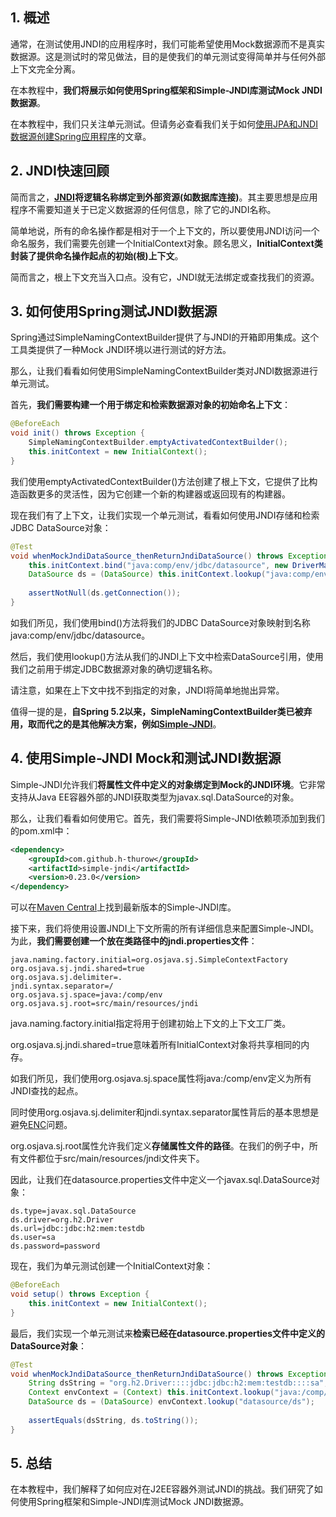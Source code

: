 ## 1. 概述

通常，在测试使用JNDI的应用程序时，我们可能希望使用Mock数据源而不是真实数据源。这是测试时的常见做法，目的是使我们的单元测试变得简单并与任何外部上下文完全分离。

在本教程中，**我们将展示如何使用Spring框架和Simple-JNDI库测试Mock JNDI数据源**。

在本教程中，我们只关注单元测试。但请务必查看我们关于如何[使用JPA和JNDI数据源创建Spring应用程序](https://www.baeldung.com/spring-persistence-jpa-jndi-datasource)的文章。

## 2. JNDI快速回顾

简而言之，**[JNDI](https://www.baeldung.com/jndi)将逻辑名称绑定到外部资源(如数据库连接)**。其主要思想是应用程序不需要知道关于已定义数据源的任何信息，除了它的JNDI名称。

简单地说，所有的命名操作都是相对于一个上下文的，所以要使用JNDI访问一个命名服务，我们需要先创建一个InitialContext对象。顾名思义，**InitialContext类封装了提供命名操作起点的初始(根)上下文**。

简而言之，根上下文充当入口点。没有它，JNDI就无法绑定或查找我们的资源。

## 3. 如何使用Spring测试JNDI数据源

Spring通过SimpleNamingContextBuilder提供了与JNDI的开箱即用集成。这个工具类提供了一种Mock JNDI环境以进行测试的好方法。

那么，让我们看看如何使用SimpleNamingContextBuilder类对JNDI数据源进行单元测试。

首先，**我们需要构建一个用于绑定和检索数据源对象的初始命名上下文**：

```java
@BeforeEach
void init() throws Exception {
    SimpleNamingContextBuilder.emptyActivatedContextBuilder();
    this.initContext = new InitialContext();
}
```

我们使用emptyActivatedContextBuilder()方法创建了根上下文，它提供了比构造函数更多的灵活性，因为它创建一个新的构建器或返回现有的构建器。

现在我们有了上下文，让我们实现一个单元测试，看看如何使用JNDI存储和检索JDBC DataSource对象：

```java
@Test
void whenMockJndiDataSource_thenReturnJndiDataSource() throws Exception {
	this.initContext.bind("java:comp/env/jdbc/datasource", new DriverManagerDataSource("jdbc:h2:mem:testdb"));
	DataSource ds = (DataSource) this.initContext.lookup("java:comp/env/jdbc/datasource");
    
	assertNotNull(ds.getConnection());
}
```

如我们所见，我们使用bind()方法将我们的JDBC DataSource对象映射到名称java:comp/env/jdbc/datasource。

然后，我们使用lookup()方法从我们的JNDI上下文中检索DataSource引用，使用我们之前用于绑定JDBC数据源对象的确切逻辑名称。

请注意，如果在上下文中找不到指定的对象，JNDI将简单地抛出异常。

值得一提的是，**自Spring 5.2以来，SimpleNamingContextBuilder类已被弃用，取而代之的是其他解决方案，例如[Simple-JNDI](https://github.com/h-thurow/Simple-JNDI)**。

## 4. 使用Simple-JNDI Mock和测试JNDI数据源

Simple-JNDI允许我们**将属性文件中定义的对象绑定到Mock的JNDI环境**。它非常支持从Java EE容器外部的JNDI获取类型为javax.sql.DataSource的对象。

那么，让我们看看如何使用它。首先，我们需要将Simple-JNDI依赖项添加到我们的pom.xml中：

```xml
<dependency>
    <groupId>com.github.h-thurow</groupId>
    <artifactId>simple-jndi</artifactId>
    <version>0.23.0</version>
</dependency>
```
可以在[Maven Central](https://central.sonatype.com/artifact/com.github.h-thurow/simple-jndi/0.23.0)上找到最新版本的Simple-JNDI库。

接下来，我们将使用设置JNDI上下文所需的所有详细信息来配置Simple-JNDI。为此，**我们需要创建一个放在类路径中的jndi.properties文件**：

```properties
java.naming.factory.initial=org.osjava.sj.SimpleContextFactory
org.osjava.sj.jndi.shared=true
org.osjava.sj.delimiter=.
jndi.syntax.separator=/
org.osjava.sj.space=java:/comp/env
org.osjava.sj.root=src/main/resources/jndi
```

java.naming.factory.initial指定将用于创建初始上下文的上下文工厂类。

org.osjava.sj.jndi.shared=true意味着所有InitialContext对象将共享相同的内存。

如我们所见，我们使用org.osjava.sj.space属性将java:/comp/env定义为所有JNDI查找的起点。

同时使用org.osjava.sj.delimiter和jndi.syntax.separator属性背后的基本思想是避免[ENC](https://github.com/h-thurow/Simple-JNDI/issues/1)问题。

org.osjava.sj.root属性允许我们定义**存储属性文件的路径**。在我们的例子中，所有文件都位于src/main/resources/jndi文件夹下。

因此，让我们在datasource.properties文件中定义一个javax.sql.DataSource对象：

```properties
ds.type=javax.sql.DataSource
ds.driver=org.h2.Driver
ds.url=jdbc:jdbc:h2:mem:testdb
ds.user=sa
ds.password=password
```

现在，我们为单元测试创建一个InitialContext对象：

```java
@BeforeEach
void setup() throws Exception {
    this.initContext = new InitialContext();
}
```

最后，我们实现一个单元测试来**检索已经在datasource.properties文件中定义的DataSource对象**：

```java
@Test
void whenMockJndiDataSource_thenReturnJndiDataSource() throws Exception {
	String dsString = "org.h2.Driver::::jdbc:jdbc:h2:mem:testdb::::sa";
	Context envContext = (Context) this.initContext.lookup("java:/comp/env");
	DataSource ds = (DataSource) envContext.lookup("datasource/ds");
    
	assertEquals(dsString, ds.toString());
}
```

## 5. 总结

在本教程中，我们解释了如何应对在J2EE容器外测试JNDI的挑战。我们研究了如何使用Spring框架和Simple-JNDI库测试Mock JNDI数据源。